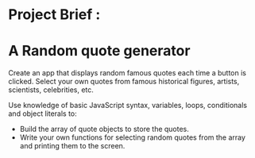# Project Brief :

# A Random quote generator
Create an app that displays random famous quotes each time a button is clicked. Select your own quotes from famous historical figures, artists, scientists, celebrities, etc.

Use knowledge of basic JavaScript syntax, variables, loops, conditionals and object literals to:

 - Build the array of quote objects to store the quotes.
 - Write your own functions for selecting random quotes from the array and printing them to the screen.
